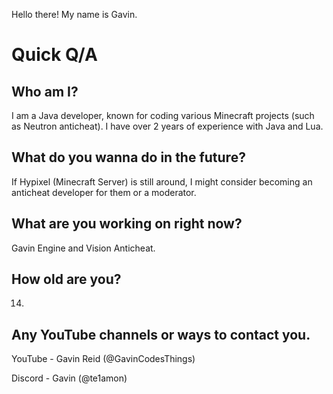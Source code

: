 Hello there! My name is Gavin.

# Quick Q/A

## Who am I?
I am a Java developer, known for coding various Minecraft projects (such as Neutron anticheat). I have over 2 years of experience with Java and Lua.

## What do you wanna do in the future?
If Hypixel (Minecraft Server) is still around, I might consider becoming an anticheat developer for them or a moderator.

## What are you working on right now?
Gavin Engine and Vision Anticheat.

## How old are you?
14.

## Any YouTube channels or ways to contact you.
YouTube - Gavin Reid (@GavinCodesThings)

Discord - Gavin (@te1amon)

